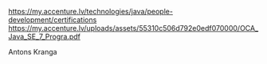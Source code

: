 https://my.accenture.lv/technologies/java/people-development/certifications
https://my.accenture.lv/uploads/assets/55310c506d792e0edf070000/OCA_Java_SE_7_Progra.pdf

Antons Kranga
